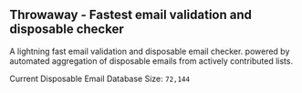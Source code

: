 ## Throwaway - Fastest email validation and disposable checker

A lightning fast email validation and disposable email checker. powered by automated aggregation of disposable emails from actively contributed lists.

<!-- disposable database size: the number between the backticks on the next line will be automatically updated -->
Current Disposable Email Database Size: `72,144`
